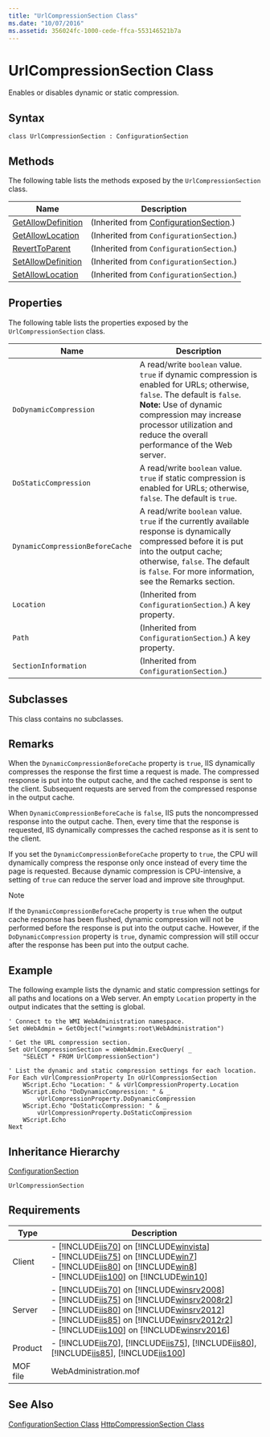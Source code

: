 ```yaml
---
title: "UrlCompressionSection Class"
ms.date: "10/07/2016"
ms.assetid: 356024fc-1000-cede-ffca-553146521b7a
---
```

# UrlCompressionSection Class
Enables or disables dynamic or static compression.  
  
## Syntax  
  
```vbs  
class UrlCompressionSection : ConfigurationSection  
```  
  
## Methods  
 The following table lists the methods exposed by the `UrlCompressionSection` class.  
  
|Name|Description|  
|----------|-----------------|  
|[GetAllowDefinition](../wmi-provider/configurationsection-getallowdefinition-method.md)|(Inherited from [ConfigurationSection](../wmi-provider/configurationsection-class.md).)|  
|[GetAllowLocation](../wmi-provider/configurationsection-getallowlocation-method.md)|(Inherited from `ConfigurationSection`.)|  
|[RevertToParent](../wmi-provider/configurationsection-reverttoparent-method.md)|(Inherited from `ConfigurationSection`.)|  
|[SetAllowDefinition](../wmi-provider/configurationsection-setallowdefinition-method.md)|(Inherited from `ConfigurationSection`.)|  
|[SetAllowLocation](../wmi-provider/configurationsection-setallowlocation-method.md)|(Inherited from `ConfigurationSection`.)|  
  
## Properties  
 The following table lists the properties exposed by the `UrlCompressionSection` class.  
  
|Name|Description|  
|----------|-----------------|  
|`DoDynamicCompression`|A read/write `boolean` value. `true` if dynamic compression is enabled for URLs; otherwise, `false`. The default is `false`. **Note:**  Use of dynamic compression may increase processor utilization and reduce the overall performance of the Web server.|  
|`DoStaticCompression`|A read/write `boolean` value. `true` if static compression is enabled for URLs; otherwise, `false`. The default is `true`.|  
|`DynamicCompressionBeforeCache`|A read/write `boolean` value. `true` if the currently available response is dynamically compressed before it is put into the output cache; otherwise, `false`. The default is `false`. For more information, see the Remarks section.|  
|`Location`|(Inherited from `ConfigurationSection`.) A key property.|  
|`Path`|(Inherited from `ConfigurationSection`.) A key property.|  
|`SectionInformation`|(Inherited from `ConfigurationSection`.)|  
  
## Subclasses  
 This class contains no subclasses.  
  
## Remarks  
 When the `DynamicCompressionBeforeCache` property is `true`, IIS dynamically compresses the response the first time a request is made. The compressed response is put into the output cache, and the cached response is sent to the client. Subsequent requests are served from the compressed response in the output cache.  
  
 When `DynamicCompressionBeforeCache` is `false`, IIS puts the noncompressed response into the output cache. Then, every time that the response is requested, IIS dynamically compresses the cached response as it is sent to the client.  
  
 If you set the `DynamicCompressionBeforeCache` property to `true`, the CPU will dynamically compress the response only once instead of every time the page is requested. Because dynamic compression is CPU-intensive, a setting of `true` can reduce the server load and improve site throughput.  
  
> [!NOTE]
>  If the `DynamicCompressionBeforeCache` property is `true` when the output cache response has been flushed, dynamic compression will not be performed before the response is put into the output cache. However, if the `DoDynamicCompression` property is `true`, dynamic compression will still occur after the response has been put into the output cache.  
  
## Example  
 The following example lists the dynamic and static compression settings for all paths and locations on a Web server. An empty `Location` property in the output indicates that the setting is global.  
  
```  
' Connect to the WMI WebAdministration namespace.  
Set oWebAdmin = GetObject("winmgmts:root\WebAdministration")  
  
' Get the URL compression section.  
Set oUrlCompressionSection = oWebAdmin.ExecQuery( _  
    "SELECT * FROM UrlCompressionSection")  
  
' List the dynamic and static compression settings for each location.  
For Each vUrlCompressionProperty In oUrlCompressionSection  
    WScript.Echo "Location: " & vUrlCompressionProperty.Location  
    WScript.Echo "DoDynamicCompression: " & _  
        vUrlCompressionProperty.DoDynamicCompression  
    WScript.Echo "DoStaticCompression: " & _  
        vUrlCompressionProperty.DoStaticCompression  
    WScript.Echo  
Next  
```  
  
## Inheritance Hierarchy  
 [ConfigurationSection](../wmi-provider/configurationsection-class.md)  
  
 `UrlCompressionSection`  
  
## Requirements  
  
|Type|Description|  
|----------|-----------------|  
|Client|-   [!INCLUDE[iis70](../wmi-provider/includes/iis70-md.md)] on [!INCLUDE[winvista](../wmi-provider/includes/winvista-md.md)]<br />-   [!INCLUDE[iis75](../wmi-provider/includes/iis75-md.md)] on [!INCLUDE[win7](../wmi-provider/includes/win7-md.md)]<br />-   [!INCLUDE[iis80](../wmi-provider/includes/iis80-md.md)] on [!INCLUDE[win8](../wmi-provider/includes/win8-md.md)]<br />-   [!INCLUDE[iis100](../wmi-provider/includes/iis100-md.md)] on [!INCLUDE[win10](../wmi-provider/includes/win10-md.md)]|  
|Server|-   [!INCLUDE[iis70](../wmi-provider/includes/iis70-md.md)] on [!INCLUDE[winsrv2008](../wmi-provider/includes/winsrv2008-md.md)]<br />-   [!INCLUDE[iis75](../wmi-provider/includes/iis75-md.md)] on [!INCLUDE[winsrv2008r2](../wmi-provider/includes/winsrv2008r2-md.md)]<br />-   [!INCLUDE[iis80](../wmi-provider/includes/iis80-md.md)] on [!INCLUDE[winsrv2012](../wmi-provider/includes/winsrv2012-md.md)]<br />-   [!INCLUDE[iis85](../wmi-provider/includes/iis85-md.md)] on [!INCLUDE[winsrv2012r2](../wmi-provider/includes/winsrv2012r2-md.md)]<br />-   [!INCLUDE[iis100](../wmi-provider/includes/iis100-md.md)] on [!INCLUDE[winsrv2016](../wmi-provider/includes/winsrv2016-md.md)]|  
|Product|-   [!INCLUDE[iis70](../wmi-provider/includes/iis70-md.md)], [!INCLUDE[iis75](../wmi-provider/includes/iis75-md.md)], [!INCLUDE[iis80](../wmi-provider/includes/iis80-md.md)], [!INCLUDE[iis85](../wmi-provider/includes/iis85-md.md)], [!INCLUDE[iis100](../wmi-provider/includes/iis100-md.md)]|  
|MOF file|WebAdministration.mof|  
  
## See Also  
 [ConfigurationSection Class](../wmi-provider/configurationsection-class.md)
 [HttpCompressionSection Class](../wmi-provider/httpcompressionsection-class.md)
